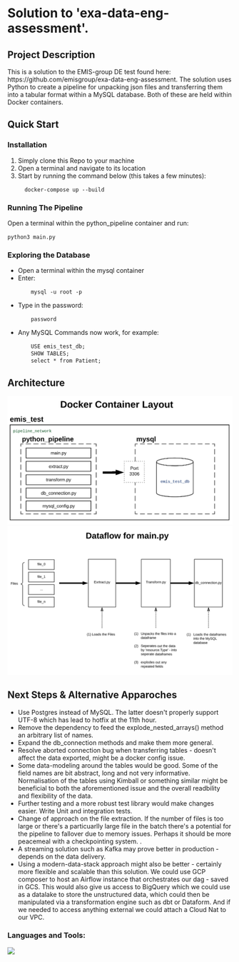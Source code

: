 <h1 align="left">Solution to 'exa-data-eng-assessment'.</h1>

<h2 align="left">Project Description</h2>
<p align="left">
    This is a solution to the EMIS-group DE test found here: https://github.com/emisgroup/exa-data-eng-assessment.
    The solution uses Python to create a pipeline for unpacking json files and transferring them into a tabular format within a MySQL database.   Both of these are held within Docker containers.  
</p>



<h2 align="left">Quick Start</h2>
<h3 align="left">Installation</h3>
<p>
<ol>
  <li>Simply clone this Repo to your machine</li>
  <li>Open a terminal and navigate to its location</li>
  <li>Start by running the command below (this takes a few minutes):</li>
      
      docker-compose up --build
</ol>
    
</p>


<h3 align="left">Running The Pipeline</h3>
<p align="left">
    Open a terminal within the python_pipeline container
    and run:
    
    python3 main.py
</p>

<h3 align="left">Exploring the Database</h3>
<ul>
    <li>Open a terminal within the mysql container</li>
    <li>Enter:</li> 
        
        mysql -u root -p
</ul>
<ul>
    <li>Type in the password:</li>
    
        password
</ul>
<ul>
    <li>Any MySQL Commands now work, for example:
        
        USE emis_test_db;
        SHOW TABLES;
        select * from Patient;
</ul>



<h2 align="left">Architecture</h2>


![alt text](https://github.com/rlamprell/emis_test/blob/main/emis-test-docker-diagram.PNG?raw=true)
![alt text](https://github.com/rlamprell/emis_test/blob/main/emis-test-main-dataflow.PNG?raw=true)



<h2 align="left">Next Steps & Alternative Apparoches</h2>
<ul>
    <li>Use Postgres instead of MySQL.  The latter doesn't properly support UTF-8 which has lead to hotfix at the 11th hour.</li>
    <li>Remove the dependency to feed the explode_nested_arrays() method an arbitrary list of names.</li>
    <li>Expand the db_connection methods and make them more general.</li>
    <li>Resolve aborted connection bug when transferring tables - doesn't affect the data exported, might be a docker config issue.</li>
    <li>Some data-modeling around the tables would be good.  Some of the field names are bit abstract, long and not very informative.  Normalisation of the tables using Kimball or something similar might be beneficial to both the aforementioned issue and the overall readbility and flexibility of the data.</li> 
    <li>Further testing and a more robust test library would make changes easier.  Write Unit and integration tests.</li>
    <li>Change of approach on the file extraction.  If the number of files is too large or there's a particuarlly large file in the batch there's a potential for the pipeline to fallover due to memory issues.  Perhaps it should be more peacemeal with a checkpointing system.  .</li>
    <li>A streaming solution such as Kafka may prove better in production - depends on the data delivery.</li>
    <li>Using a modern-data-stack approach might also be better - certainly more flexible and scalable than this solution.  We could use GCP composer to host an Airflow instance that orchestrates our dag - saved in GCS.  This would also give us access to BigQuery which we could use as a datalake to store the unstructured data, which could then be manipulated via a transformation engine such as dbt or Dataform.  And if we needed to access anything external we could attach a Cloud Nat to our VPC.</li>
</ul>


<h3 align="left">Languages and Tools:</h3>
<p align="left"> 
    <a href="https://www.tensorflow.org" target="_blank" rel="noreferrer"> 
        <img src="https://skillicons.dev/icons?i=python,mysql,docker,git" />
    </a> 
</p>
